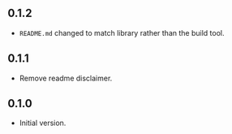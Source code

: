 ## 0.1.2

- `README.md` changed to match library rather than the build tool.

## 0.1.1

- Remove readme disclaimer.

## 0.1.0

- Initial version.
